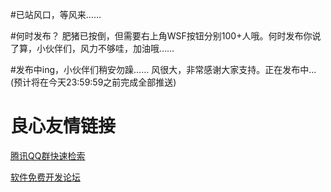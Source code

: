 #已站风口，等风来……

#何时发布？
肥猪已按倒，但需要右上角WSF按钮分别100+人哦。何时发布你说了算，小伙伴们，风力不够哇，加油哦……

#发布中ing，小伙伴们稍安勿躁……
风很大，非常感谢大家支持。正在发布中...(预计将在今天23:59:59之前完成全部推送)

 # 良心友情链接

[腾讯QQ群快速检索](http://u.720life.cn/s/8cf73f7c)

[软件免费开发论坛](http://u.720life.cn/s/bbb01dc0)